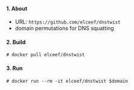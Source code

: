 #### 1. About
- URL: `https://github.com/elceef/dnstwist`
- domain permutations for DNS squatting

#### 2. Build
```
# docker pull elceef/dnstwist
```

#### 3. Run
```
# docker run --rm -it elceef/dnstwist $domain
```
